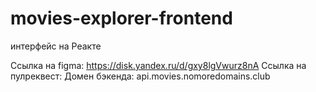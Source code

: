 # movies-explorer-frontend

интерфейс на Реакте

Ссылка на figma: https://disk.yandex.ru/d/gxy8lgVwurz8nA
Ссылка на пулреквест:
Домен бэкенда: api.movies.nomoredomains.club
